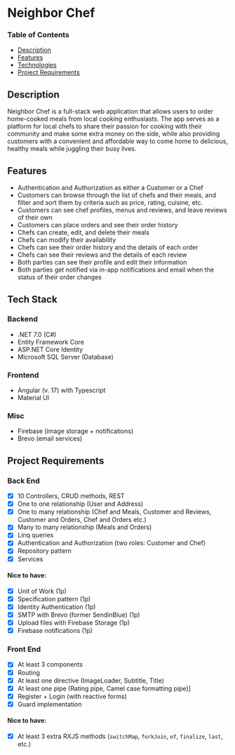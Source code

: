 # Neighbor Chef

### Table of Contents
  - [Description](#description)
  - [Features](#features)
  - [Technologies](#tech-stack)
  - [Project Requirements](#project-requirements)

## Description

Neighbor Chef is a full-stack web application that allows users to order home-cooked meals from local cooking enthusiasts. 
The app serves as a platform for local chefs to share their passion for cooking with their community and make some extra money on the side, while also providing customers with a convenient and affordable way to come home to delicious, healthy meals while juggling their busy lives.

## Features
- Authentication and Authorization as either a Customer or a Chef
- Customers can browse through the list of chefs and their meals, and filter and sort them by criteria such as price, rating, cuisine, etc.
- Customers can see chef profiles, menus and reviews, and leave reviews of their own
- Customers can place orders and see their order history
- Chefs can create, edit, and delete their meals
- Chefs can modify their availability
- Chefs can see their order history and the details of each order
- Chefs can see their reviews and the details of each review
- Both parties can see their profile and edit their information
- Both parties get notified via in-app notifications and email when the status of their order changes

## Tech Stack
### Backend
- .NET 7.0 (C#)
- Entity Framework Core
- ASP.NET Core Identity
- Microsoft SQL Server (Database)
### Frontend
- Angular (v. 17) with Typescript
- Material UI
### Misc
- Firebase (image storage + notifications)
- Brevo (email services)

## Project Requirements
### Back End
- [x] 10 Controllers, CRUD methods, REST
- [x] One to one relationship (User and Address)
- [x] One to many relationship (Chef and Meals, Customer and Reviews, Customer and Orders, Chef and Orders etc.)
- [x] Many to many relationship (Meals and Orders)
- [x] Linq queries
- [x] Authentication and Authorization (two roles: Customer and Chef)
- [x] Repository pattern
- [x] Services

#### Nice to have:
- [x] Unit of Work (1p)
- [x] Specification pattern (1p)
- [x] Identity Authentication (1p)
- [x] SMTP with Brevo (former SendinBlue) (1p)
- [x] Upload files with Firebase Storage (1p)
- [x] Firebase notifications (1p)

### Front End
- [x] At least 3 components
- [x] Routing
- [x] At least one directive (ImageLoader, Subtitle, Title)
- [x] At least one pipe (Rating pipe, Camel case formatting pipe)]
- [x] Register + Login (with reactive forms)
- [x] Guard implementation

#### Nice to have:
- [x] At least 3 extra RXJS methods (`switchMap`, `forkJoin`, `of`, `finalize`, `last`, etc.)



